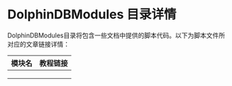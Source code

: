 # DolphinDBModules 目录详情

DolphinDBModules目录将包含一些文档中提供的脚本代码。以下为脚本文件所对应的文章链接详情：

| 模块名           | 教程链接                                                     |
| ---------------- | ------------------------------------------------------------ |
| | |
|                  |                                                              |
|                  |                                                              |

